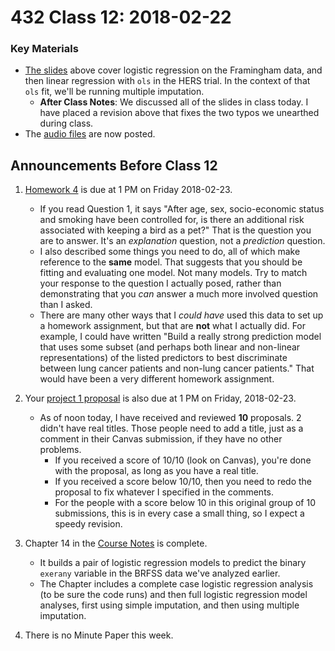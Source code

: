 # 432 Class 12: 2018-02-22

### Key Materials

- [The slides](https://github.com/THOMASELOVE/432-2018/tree/master/slides/class12) above cover logistic regression on the Framingham data, and then linear regression with `ols` in the HERS trial. In the context of that `ols` fit, we'll be running multiple imputation. 
    + **After Class Notes**: We discussed all of the slides in class today. I have placed a revision above that fixes the two typos we unearthed during class.
- The [audio files](https://github.com/THOMASELOVE/432-2018/tree/master/slides/class12) are now posted.

## Announcements Before Class 12

1. [Homework 4](https://github.com/THOMASELOVE/432-2018/tree/master/assignments/hw4) is due at 1 PM on Friday 2018-02-23. 
    - If you read Question 1, it says "After age, sex, socio-economic status and smoking have been controlled for, is there an additional risk associated with keeping a bird as a pet?" That is the question you are to answer. It's an *explanation* question, not a *prediction* question. 
    - I also described some things you need to do, all of which make reference to the **same** model. That suggests that you should be fitting and evaluating one model. Not many models. Try to match your response to the question I actually posed, rather than demonstrating that you *can* answer a much more involved question than I asked.
    - There are many other ways that I *could have* used this data to set up a homework assignment, but that are **not** what I actually did. For example, I could have written "Build a really strong prediction model that uses some subset (and perhaps both linear and non-linear representations) of the listed predictors to best discriminate between lung cancer patients and non-lung cancer patients." That would have been a very different homework assignment. 

2. Your [project 1 proposal](https://github.com/THOMASELOVE/432-2018/blob/master/projects/project1/README.md#the-proposal) is also due at 1 PM on Friday, 2018-02-23.
    - As of noon today, I have received and reviewed **10** proposals. 2 didn't have real titles. Those people need to add a title, just as a comment in their Canvas submission, if they have no other problems.
        - If you received a score of 10/10 (look on Canvas), you're done with the proposal, as long as you have a real title.
        - If you received a score below 10/10, then you need to redo the proposal to fix whatever I specified in the comments. 
        - For the people with a score below 10 in this original group of 10 submissions, this is in every case a small thing, so I expect a speedy revision.  

3. Chapter 14 in the [Course Notes](https://thomaselove.github.io/432-notes/) is complete. 
    - It builds a pair of logistic regression models to predict the binary `exerany` variable in the BRFSS data we've analyzed earlier.
    - The Chapter includes a complete case logistic regression analysis (to be sure the code runs) and then full logistic regression model analyses, first using simple imputation, and then using multiple imputation.

4. There is no Minute Paper this week.
